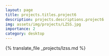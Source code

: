 ```yaml
---
layout: page
title: projects.titles.project6
description: projects.descriptions.project6
img: assets/img/projects/LZSS.jpg
importance: 2
category: desktop
---
```


{% translate_file _projects/lzss.md %}
